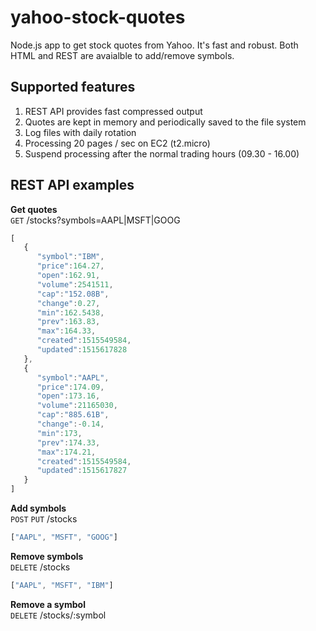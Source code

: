 # yahoo-stock-quotes
Node.js app to get stock quotes from Yahoo. It's fast and robust. Both HTML and REST are avaialble to add/remove symbols.

## Supported features

1. REST API provides fast compressed output
2. Quotes are kept in memory and periodically saved to the file system
3. Log files with daily rotation
4. Processing 20 pages / sec on EC2 (t2.micro)
5. Suspend processing after the normal trading hours (09.30 - 16.00)

## REST API examples

**Get quotes**\
`GET` /stocks?symbols=AAPL|MSFT|GOOG
```javascript
[  
   {  
      "symbol":"IBM",
      "price":164.27,
      "open":162.91,
      "volume":2541511,
      "cap":"152.08B",
      "change":0.27,
      "min":162.5438,
      "prev":163.83,
      "max":164.33,
      "created":1515549584,
      "updated":1515617828
   },
   {  
      "symbol":"AAPL",
      "price":174.09,
      "open":173.16,
      "volume":21165030,
      "cap":"885.61B",
      "change":-0.14,
      "min":173,
      "prev":174.33,
      "max":174.21,
      "created":1515549584,
      "updated":1515617827
   }
]
```

**Add symbols**\
`POST` `PUT` /stocks
```javascript
["AAPL", "MSFT", "GOOG"]
```

**Remove symbols**\
`DELETE` /stocks
```javascript
["AAPL", "MSFT", "IBM"]
```

**Remove a symbol**\
`DELETE` /stocks/:symbol
